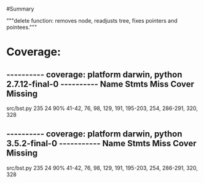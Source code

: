 #Summary

"""delete function: removes node, readjusts tree, fixes pointers and pointees."""

# Coverage:

---------- coverage: platform darwin, python 2.7.12-final-0 ----------
Name                          Stmts   Miss  Cover   Missing
-----------------------------------------------------------
src/bst.py                      235     24    90%   41-42, 76, 98, 129, 191, 195-203, 254, 286-291, 320, 328


---------- coverage: platform darwin, python 3.5.2-final-0 -----------
Name                          Stmts   Miss  Cover   Missing
-----------------------------------------------------------
src/bst.py                      235     24    90%   41-42, 76, 98, 129, 191, 195-203, 254, 286-291, 320, 328